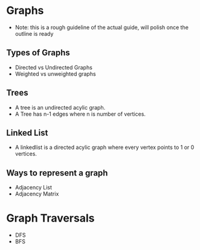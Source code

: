 # Graphs

-   Note: this is a rough guideline of the actual guide, will polish once the outline is ready

## Types of Graphs

-   Directed vs Undirected Graphs
-   Weighted vs unweighted graphs

## Trees

-   A tree is an undirected acylic graph.
-   A Tree has n-1 edges where n is number of vertices.

## Linked List

-   A linkedlist is a directed acylic graph where every vertex points to 1 or 0 vertices.

## Ways to represent a graph

-   Adjacency List
-   Adjacency Matrix

# Graph Traversals

-   DFS
-   BFS
